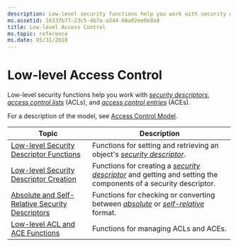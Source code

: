 ```yaml
---
description: Low-level security functions help you work with security descriptors, access control lists (ACLs), and access control entries (ACEs).
ms.assetid: 16337b77-23c5-4b7a-a344-66a02ee0e8a8
title: Low-level Access Control
ms.topic: reference
ms.date: 05/31/2018
---
```


# Low-level Access Control

Low-level security functions help you work with [*security descriptors*](/windows/desktop/SecGloss/s-gly), [*access control lists*](/windows/desktop/SecGloss/a-gly) (ACLs), and [*access control entries*](/windows/desktop/SecGloss/a-gly) (ACEs).

For a description of the model, see [Access Control Model](access-control-model.md).



| Topic                                                                                                  | Description                                                                                                                                                                                                                                                                                                  |
|--------------------------------------------------------------------------------------------------------|--------------------------------------------------------------------------------------------------------------------------------------------------------------------------------------------------------------------------------------------------------------------------------------------------------------|
| [Low-level Security Descriptor Functions](low-level-security-descriptor-functions.md)                 | Functions for setting and retrieving an object's [*security descriptor*](/windows/desktop/SecGloss/s-gly).                                                                                                                                                |
| [Low-level Security Descriptor Creation](low-level-security-descriptor-creation.md)                   | Functions for creating a [*security descriptor*](/windows/desktop/SecGloss/s-gly) and getting and setting the components of a security descriptor.                                                                                                        |
| [Absolute and Self-Relative Security Descriptors](absolute-and-self-relative-security-descriptors.md) | Functions for checking or converting between [*absolute*](/windows/desktop/SecGloss/a-gly) or [*self-relative*](/windows/desktop/SecGloss/s-gly) format. |
| [Low-level ACL and ACE Functions](low-level-acl-and-ace-functions.md)                                 | Functions for managing ACLs and ACEs.                                                                                                                                                                                                                                                                        |



 

 

 
